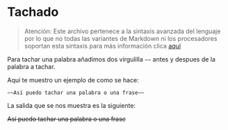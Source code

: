 
# Tachado

>Atención: Este archivo pertenece a la sintaxis avanzada del lenguaje por lo que 
>no todas las variantes de Markdown ni los procesadores soportan esta sintaxis para más información clica [aquí](https://github.com/alexdevrep/Markdown_docs/blob/main/Disponibilidad/Disponibilidad.md)

Para tachar una palabra añadimos dos virgulilla `~~` antes y despues de la palabra a tachar.

Aquí te muestro un ejemplo de como se hace:

```
~~Así puedo tachar una palabra o una frase~~
```

La salida que se nos muestra es la siguiente:

~~Así puedo tachar una palabra o una frase~~

